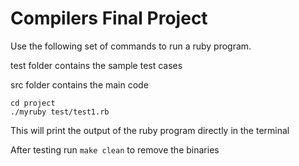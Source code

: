 # Compilers Final Project
Use the following set of commands to run a ruby program.

test folder contains the sample test cases

src folder contains the main code

```
cd project
./myruby test/test1.rb
```

This will print the output of the ruby program directly in the terminal

After testing run ```make clean``` to remove the binaries
